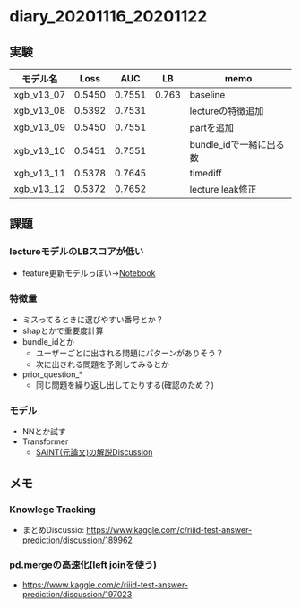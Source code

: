 # diary_20201116_20201122
## 実験
|モデル名|Loss|AUC|LB|memo|
|--|--|--|--|--|
|xgb_v13_07|0.5450|0.7551|0.763|baseline|
|xgb_v13_08|0.5392|0.7531||lectureの特徴追加|
|xgb_v13_09|0.5450|0.7551||partを追加|
|xgb_v13_10|0.5451|0.7551||bundle_idで一緒に出る数|
|xgb_v13_11|0.5378|0.7645||timediff|
|xgb_v13_12|0.5372|0.7652||lecture leak修正|


## 課題
### lectureモデルのLBスコアが低い
- feature更新モデルっぽい→[Notebook](https://www.kaggle.com/its7171/lgbm-with-loop-feature-engineering)

### 特徴量
- ミスってるときに選びやすい番号とか？
- shapとかで重要度計算
- bundle_idとか
  - ユーザーごとに出される問題にパターンがありそう？
  - 次に出される問題を予測してみるとか
- prior_question_*
  - 同じ問題を繰り返し出してたりする(確認のため？)


### モデル
- NNとか試す
- Transformer
  - [SAINT(元論文)の解説Discussion](https://www.kaggle.com/c/riiid-test-answer-prediction/discussion/195632)

## メモ

### Knowlege Tracking
- まとめDiscussio: https://www.kaggle.com/c/riiid-test-answer-prediction/discussion/189962

### pd.mergeの高速化(left joinを使う)
- https://www.kaggle.com/c/riiid-test-answer-prediction/discussion/197023

